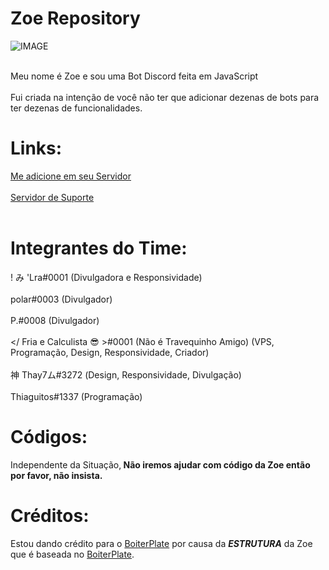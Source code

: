 # Zoe Repository
![IMAGE](https://cdn.discordapp.com/avatars/711341613930250330/98746a40f59eae76391a5a4ba9691588.png?size=2048)
<br><br>

Meu nome é Zoe e sou uma Bot Discord feita em JavaScript
<br><br>Fui criada na intenção de você não ter que adicionar dezenas de bots para ter dezenas de funcionalidades.
<br>

# Links:
[Me adicione em seu Servidor](https://discord.com/api/oauth2/authorize?client_id=711341613930250330&permissions=8&scope=bot)
<br><br>
[Servidor de Suporte](https://discord.gg/VdnPu5B) <br><br>

# Integrantes do Time:
! み 'Lra#0001 (Divulgadora e Responsividade)<br><br>
polar#0003 (Divulgador)<br><br>
P.#0008 (Divulgador) <br><br>
</ Fria e Calculista 😎 >#0001 (Não é Travequinho Amigo) (VPS, Programação, Design, Responsividade, Criador)<br><br>
神 Thay7ム#3272 (Design, Responsividade, Divulgação)<br><br>
Thiaguitos#1337 (Programação)

# Códigos:
Independente da Situação,<b> Não iremos ajudar com código da Zoe então por favor, não insista.</b>

# Créditos:
Estou dando crédito para o [BoiterPlate](https://github.com/Gorillas-Team/boilerplate) por causa da <em><b>ESTRUTURA</b></em> da Zoe que é baseada no [BoiterPlate](https://github.com/Gorillas-Team/boilerplate).